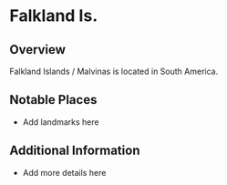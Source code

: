 # Falkland Is.
## Overview
Falkland Islands / Malvinas is located in South America.

## Notable Places
- Add landmarks here

## Additional Information
- Add more details here
